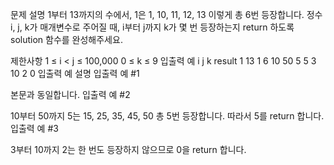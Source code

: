 문제 설명
1부터 13까지의 수에서, 1은 1, 10, 11, 12, 13 이렇게 총 6번 등장합니다. 정수 i, j, k가 매개변수로 주어질 때, i부터 j까지 k가 몇 번 등장하는지 return 하도록 solution 함수를 완성해주세요.

제한사항
1 ≤ i < j ≤ 100,000
0 ≤ k ≤ 9
입출력 예
i	j	k	result
1	13	1	6
10	50	5	5
3	10	2	0
입출력 예 설명
입출력 예 #1

본문과 동일합니다.
입출력 예 #2

10부터 50까지 5는 15, 25, 35, 45, 50 총 5번 등장합니다. 따라서 5를 return 합니다.
입출력 예 #3

3부터 10까지 2는 한 번도 등장하지 않으므로 0을 return 합니다.